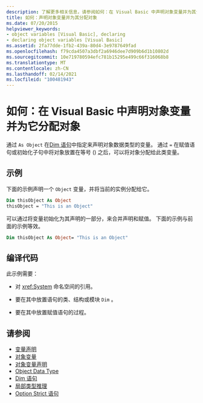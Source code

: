 ```yaml
---
description: 了解更多相关信息，请参阅如何：在 Visual Basic 中声明对象变量并为其分配对象
title: 如何：声明对象变量并为其分配对象
ms.date: 07/20/2015
helpviewer_keywords:
- object variables [Visual Basic], declaring
- declaring object variables [Visual Basic]
ms.assetid: 2fa77dde-1fb2-439a-80d4-3e9787649fad
ms.openlocfilehash: f79cda4507a3dbf2a6946dee7d909b6d1b10802d
ms.sourcegitcommit: 10e719780594efc781b15295e499c66f316068b8
ms.translationtype: MT
ms.contentlocale: zh-CN
ms.lasthandoff: 02/14/2021
ms.locfileid: "100481943"
---
```

# <a name="how-to-declare-an-object-variable-and-assign-an-object-to-it-in-visual-basic"></a>如何：在 Visual Basic 中声明对象变量并为它分配对象

通过[](../../../language-reference/data-types/object-data-type.md) `As Object` 在[Dim 语句](../../../language-reference/statements/dim-statement.md)中指定来声明对象数据类型的变量。 通过 `=` 在赋值语句或初始化子句中将对象放置在等号 () 之后，可以将对象分配给此类变量。

## <a name="example"></a>示例

下面的示例声明一个 `Object` 变量，并将当前的实例分配给它。

```vb
Dim thisObject As Object
thisObject = "This is an Object"
```

可以通过将变量初始化为其声明的一部分，来合并声明和赋值。 下面的示例与前面的示例等效。

```vb
Dim thisObject As Object= "This is an Object"
```

## <a name="compile-the-code"></a>编译代码

此示例需要：

- 对 <xref:System> 命名空间的引用。

- 要在其中放置语句的类、结构或模块 `Dim` 。

- 要在其中放置赋值语句的过程。

## <a name="see-also"></a>请参阅

- [变量声明](variable-declaration.md)
- [对象变量](object-variables.md)
- [对象变量声明](object-variable-declaration.md)
- [Object Data Type](../../../language-reference/data-types/object-data-type.md)
- [Dim 语句](../../../language-reference/statements/dim-statement.md)
- [局部类型推理](local-type-inference.md)
- [Option Strict 语句](../../../language-reference/statements/option-strict-statement.md)
